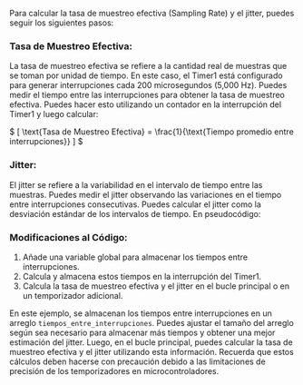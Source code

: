 Para calcular la tasa de muestreo efectiva (Sampling Rate) y el jitter, puedes seguir los siguientes pasos:

### Tasa de Muestreo Efectiva:

La tasa de muestreo efectiva se refiere a la cantidad real de muestras que se toman por unidad de tiempo. En este caso, el Timer1 está configurado para generar interrupciones cada 200 microsegundos (5,000 Hz). Puedes medir el tiempo entre las interrupciones para obtener la tasa de muestreo efectiva. Puedes hacer esto utilizando un contador en la interrupción del Timer1 y luego calcular:

$ \[ \text{Tasa de Muestreo Efectiva} = \frac{1}{\text{Tiempo promedio entre interrupciones}} \] $

### Jitter:

El jitter se refiere a la variabilidad en el intervalo de tiempo entre las muestras. Puedes medir el jitter observando las variaciones en el tiempo entre interrupciones consecutivas. Puedes calcular el jitter como la desviación estándar de los intervalos de tiempo. En pseudocódigo:

### Modificaciones al Código:

1. Añade una variable global para almacenar los tiempos entre interrupciones.
2. Calcula y almacena estos tiempos en la interrupción del Timer1.
3. Calcula la tasa de muestreo efectiva y el jitter en el bucle principal o en un temporizador adicional.


En este ejemplo, se almacenan los tiempos entre interrupciones en un arreglo `tiempos_entre_interrupciones`. Puedes ajustar el tamaño del arreglo según sea necesario para almacenar más tiempos y obtener una mejor estimación del jitter. Luego, en el bucle principal, puedes calcular la tasa de muestreo efectiva y el jitter utilizando esta información. Recuerda que estos cálculos deben hacerse con precaución debido a las limitaciones de precisión de los temporizadores en microcontroladores.
